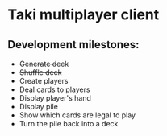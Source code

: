 # Taki multiplayer client
## Development milestones:
* ~~Generate deck~~
* ~~Shuffle deck~~
* Create players
* Deal cards to players
* Display player's hand
* Display pile
* Show which cards are legal to play
* Turn the pile back into a deck 
